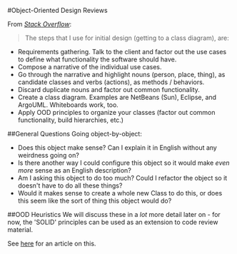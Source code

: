 #Object-Oriented Design Reviews

From [_Stack Overflow_](http://stackoverflow.com/questions/1100819/how-do-you-design-object-oriented-projects):

>The steps that I use for initial design (getting to a class diagram), are:
- Requirements gathering. Talk to the client and factor out the use cases to define what functionality the software should have.
- Compose a narrative of the individual use cases.
- Go through the narrative and highlight nouns (person, place, thing), as candidate classes and verbs (actions), as methods / behaviors.
- Discard duplicate nouns and factor out common functionality.
- Create a class diagram. Examples are NetBeans (Sun), Eclipse, and ArgoUML. Whiteboards work, too.
- Apply OOD principles to organize your classes (factor out common functionality, build hierarchies, etc.)

##General Questions
Going object-by-object:

- Does this object make sense? Can I explain it in English without any weirdness going on?
- Is there another way I could configure this object so it would make *even more* sense as an English description?
- Am I asking this object to do too much? Could I refactor the object so it doesn't have to do all these things?
- Would it makes sense to create a whole new Class to do this, or does this seem like the sort of thing this object would do?

##OOD Heuristics
We will discuss these in a *lot* more detail later on - for now, the 'SOLID' principles can be used as an extension to code review material.

See [here](http://www.codeproject.com/Articles/567768/Object-Oriented-Design-Principles) for an article on this.